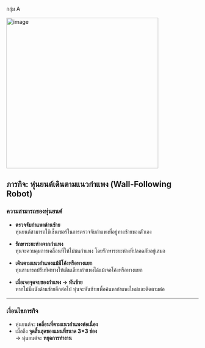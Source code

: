 กลุ่ม A

<img width="398" height="394" alt="image" src="https://github.com/user-attachments/assets/6b9bb1c7-69c7-4b76-a149-10b4aa7fd4cf" />

## ภารกิจ: หุ่นยนต์เดินตามแนวกำแพง (Wall-Following Robot)

### ความสามารถของหุ่นยนต์

- **ตรวจจับกำแพงด้านซ้าย**  
  หุ่นยนต์สามารถใช้เซ็นเซอร์ในการตรวจจับกำแพงที่อยู่ทางซ้ายของตัวเอง

- **รักษาระยะห่างจากกำแพง**  
  หุ่นจะควบคุมการเคลื่อนที่ให้ไม่ชนกำแพง โดยรักษาระยะห่างที่ปลอดภัยอยู่เสมอ

- **เดินตามแนวกำแพงแม้มีโค้งหรือทางแยก**  
  หุ่นสามารถปรับทิศทางให้เดินเลียบกำแพงได้แม้เจอโค้งหรือทางแยก

- **เมื่อเจอจุดจบของกำแพง → หันซ้าย**  
  หากไม่มีผนังด้านซ้ายอีกต่อไป หุ่นจะหันซ้ายเพื่อค้นหากำแพงใหม่และติดตามต่อ

---

###  เงื่อนไขภารกิจ

- หุ่นยนต์จะ **เคลื่อนที่ตามแนวกำแพงต่อเนื่อง**
- เมื่อถึง **จุดสิ้นสุดของแผนที่ขนาด 3×3 ช่อง**  
  → หุ่นยนต์จะ **หยุดการทำงาน**

